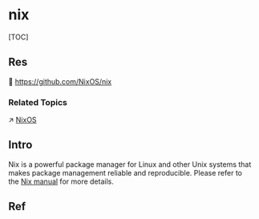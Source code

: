 # nix

[TOC]



## Res
🚧 https://github.com/NixOS/nix


### Related Topics
↗ [NixOS](../../Linux%20(Derived%20From%20UNIX%20Family)/Linux%20Distros/NixOS/NixOS.md)



## Intro
Nix is a powerful package manager for Linux and other Unix systems that makes package management reliable and reproducible. Please refer to the [Nix manual](https://nixos.org/nix/manual) for more details.



## Ref

